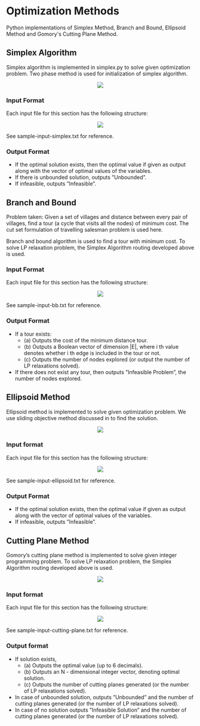 # Optimization Methods
Python implementations of Simplex Method, Branch and Bound, Ellipsoid Method and Gomory's Cutting Plane Method.


## Simplex Algorithm
Simplex algorithm is implemented in simplex.py to solve given optimization problem.  Two phase method is used for initialization of simplex algorithm.

<p align="center"><img src="https://latex.codecogs.com/svg.image?\text{min&space;}&space;\mathbf{c}^T\mathbf{x}\\\text{subject&space;to&space;}&space;\textit{A}\mathbf{x}\leq&space;\textbf{b}\\\text{\hspace{5em}}\mathbf{x}\geq&space;0&space;" /> </p>

### Input Format

Each input file for this section has the following structure:

<p align="center"><img src="https://latex.codecogs.com/svg.image?\\\text{start&space;A}&space;\\<&space;\text{row&space;1&space;of&space;matrix}&space;>\\<&space;\text{row&space;2&space;of&space;matrix}&space;>\\\cdots&space;\\<&space;\text{row&space;n&space;of&space;matrix}&space;>\\\text{end&space;A}&space;\\\text{start&space;b}&space;\\<&space;\text{vector&space;b}&space;>\\\text{end&space;b}&space;\\\text{start&space;c}&space;\\&space;<&space;\text{vector&space;c}&space;>\\\text{end&space;c}&space;\\&space;&space;" /> </p>

See sample-input-simplex.txt for reference.

### Output Format
- If the optimal solution exists, then the optimal value if given as output along with the vector of optimal values of the variables.
- If there is unbounded solution, outputs ”Unbounded”.
- If infeasible, outputs ”Infeasible”.

## Branch and Bound

Problem taken: Given a set of villages and distance between every pair of villages, find a tour (a cycle that visits all the nodes) of minimum cost. The cut set formulation of travelling salesman problem is used here. 

Branch and bound algorithm is used to find a tour with minimum cost. To solve LP relaxation problem, the Simplex Algorithm routing developed above is used.

### Input Format

Each input file for this section has the following structure:

<p align="center"><img src="https://latex.codecogs.com/svg.image?\\\text{start&space;A}&space;\\<&space;\text{row&space;1&space;of&space;matrix}&space;>\\<&space;\text{row&space;2&space;of&space;matrix}&space;>\\\cdots&space;\\<&space;\text{row&space;n&space;of&space;matrix}&space;>\\\text{end&space;A}&space;\\" /> </p>

See sample-input-bb.txt for reference.

### Output Format
- If a tour exists: 
  - (a) Outputs the cost of the minimum distance tour.
  - (b) Outputs a Boolean vector of dimension |E|, where i th value denotes whether i th edge is included in the tour or not. 
  - (c) Outputs the number of nodes explored (or output the number of LP relaxations solved).
- If there does not exist any tour, then outputs ”Infeasible Problem”, the number of nodes explored.

## Ellipsoid Method
Ellipsoid method is implemented to solve given optimization problem. We use sliding objective method discussed in to find the solution.

<p align="center"><img src="https://latex.codecogs.com/svg.image?\text{min&space;}&space;\mathbf{c}^T\mathbf{x}\\\text{subject&space;to&space;}&space;\textit{A}\mathbf{x}\leq&space;\textbf{b}\\\text{\hspace{5em}}\mathbf{x}\geq&space;0&space;" /> </p>

### Input format

Each input file for this section has the following structure:

<p align="center"><img src="https://latex.codecogs.com/svg.image?\\\text{start&space;A}&space;\\<&space;\text{row&space;1&space;of&space;matrix}&space;>\\<&space;\text{row&space;2&space;of&space;matrix}&space;>\\\cdots&space;\\<&space;\text{row&space;n&space;of&space;matrix}&space;>\\\text{end&space;A}&space;\\\text{start&space;b}&space;\\<&space;\text{vector&space;b}&space;>\\\text{end&space;b}&space;\\\text{start&space;c}&space;\\&space;<&space;\text{vector&space;c}&space;>\\\text{end&space;c}&space;\\&space;&space;" /> </p>

See sample-input-ellipsoid.txt for reference.

### Output Format
- If the optimal solution exists, then the optimal value if given as output along with the vector of optimal values of the variables.
- If infeasible, outputs ”Infeasible”.

## Cutting Plane Method
Gomory’s cutting plane method is implemented to solve given integer programming problem. To solve LP relaxation problem, the Simplex Algorithm routing developed above is used.

<p align="center"><img src="https://latex.codecogs.com/svg.image?\text{min&space;}&space;\mathbf{c}^T\mathbf{x}\\\text{subject&space;to&space;}&space;\textit{A}\mathbf{x}\leq&space;\textbf{b}\\\text{\hspace{5em}}\mathbf{x}\geq&space;0&space;" /> </p>

### Input format

Each input file for this section has the following structure:

<p align="center"><img src="https://latex.codecogs.com/svg.image?\\\text{start&space;A}&space;\\<&space;\text{row&space;1&space;of&space;matrix}&space;>\\<&space;\text{row&space;2&space;of&space;matrix}&space;>\\\cdots&space;\\<&space;\text{row&space;n&space;of&space;matrix}&space;>\\\text{end&space;A}&space;\\\text{start&space;b}&space;\\<&space;\text{vector&space;b}&space;>\\\text{end&space;b}&space;\\\text{start&space;c}&space;\\&space;<&space;\text{vector&space;c}&space;>\\\text{end&space;c}&space;\\&space;&space;" /> </p>

See sample-input-cutting-plane.txt for reference.

### Output format
- If solution exists,
  - (a) Outputs the optimal value (up to 6 decimals). 
  - (b) Outputs an N - dimensional integer vector, denoting optimal solution. 
  - (c) Outputs the number of cutting planes generated (or the number of LP relaxations solved).
- In case of unbounded solution, outputs ”Unbounded” and the number of cutting planes generated (or the number of LP relaxations solved).
- In case of no solution outputs ”Infeasible Solution” and the number of cutting planes generated (or the number of LP relaxations solved).
